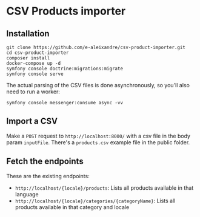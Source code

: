 # CSV Products importer
## Installation
```shell
git clone https://github.com/e-aleixandre/csv-product-importer.git
cd csv-product-importer
composer install
docker-compose up -d
symfony console doctrine:migrations:migrate
symfony console serve
```

The actual parsing of the CSV files is done asynchronously, so you'll also need to run a worker:
```shell
symfony console messenger:consume async -vv
```
## Import a CSV
Make a `POST` request to `http://localhost:8000/` with a csv file in the body param `inputFile`.
There's a `products.csv` example file in the public folder.

## Fetch the endpoints
These are the existing endpoints:
* `http://localhost/{locale}/products`: Lists all products available in that language
* `http://localhost/{locale}/categories/{categoryName}`: Lists all products available in that category and locale
